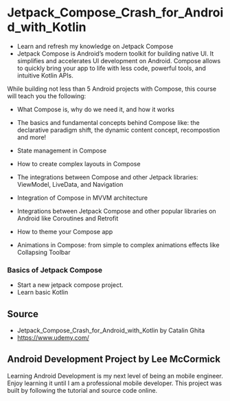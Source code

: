# Jetpack_Compose_Crash_for_Android_with_Kotlin
- Learn and refresh my knowledge on Jetpack Compose
- Jetpack Compose is Android’s modern toolkit for building native UI. It simplifies and accelerates UI development on Android. Compose allows to quickly bring your app to life with less code, powerful tools, and intuitive Kotlin APIs.

While building not less than 5 Android projects with Compose, this course will teach you the following:

- What Compose is, why do we need it, and how it works

- The basics and fundamental concepts behind Compose like: the declarative paradigm shift, the dynamic content concept, recompostion and more!

- State management in Compose

- How to create complex layouts in Compose

-  The integrations between Compose and other Jetpack libraries: ViewModel, LiveData, and Navigation

- Integration of Compose in MVVM architecture

- Integrations between Jetpack Compose and other popular libraries on Android like Coroutines and Retrofit

- How to theme your Compose app

- Animations in Compose: from simple to complex animations effects like Collapsing Toolbar

### Basics of Jetpack Compose
- Start a new jetpack compose project.
- Learn basic Kotlin
  
## Source
- Jetpack_Compose_Crash_for_Android_with_Kotlin by Catalin Ghita
- https://www.udemy.com/

## Android Development Project by Lee McCormick
Learning Android Development is my next level of being an mobile engineer. Enjoy learning it until I am a professional mobile developer. This project was built by following the tutorial and source code online.
